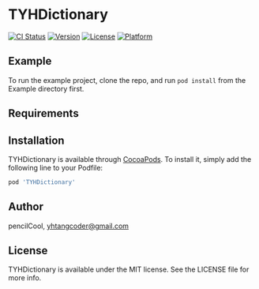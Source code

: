 # TYHDictionary

[![CI Status](https://img.shields.io/travis/pencilCool/TYHDictionary.svg?style=flat)](https://travis-ci.org/pencilCool/TYHDictionary)
[![Version](https://img.shields.io/cocoapods/v/TYHDictionary.svg?style=flat)](https://cocoapods.org/pods/TYHDictionary)
[![License](https://img.shields.io/cocoapods/l/TYHDictionary.svg?style=flat)](https://cocoapods.org/pods/TYHDictionary)
[![Platform](https://img.shields.io/cocoapods/p/TYHDictionary.svg?style=flat)](https://cocoapods.org/pods/TYHDictionary)

## Example

To run the example project, clone the repo, and run `pod install` from the Example directory first.

## Requirements

## Installation

TYHDictionary is available through [CocoaPods](https://cocoapods.org). To install
it, simply add the following line to your Podfile:

```ruby
pod 'TYHDictionary'
```

## Author

pencilCool, yhtangcoder@gmail.com

## License

TYHDictionary is available under the MIT license. See the LICENSE file for more info.
